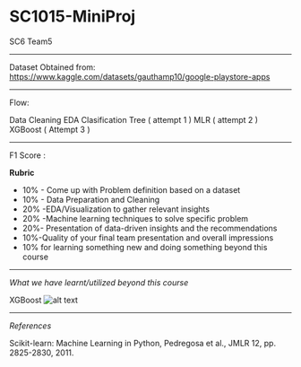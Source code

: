 # SC1015-MiniProj
SC6 Team5

---

Dataset Obtained from:  https://www.kaggle.com/datasets/gauthamp10/google-playstore-apps

---
Flow:

Data Cleaning
EDA
Clasification Tree ( attempt 1 )
MLR ( attempt 2 )
XGBoost ( Attempt 3 )

---

F1 Score :


**Rubric**
* 10% - Come up with Problem definition based on a dataset
* 10% - Data Preparation and Cleaning
* 20% -EDA/Visualization to gather relevant insights
* 20% -Machine learning techniques to solve specific problem
* 20%- Presentation of data-driven insights and the recommendations
* 10%-Quality of your final team presentation and overall impressions
* 10% for learning something new and doing something beyond this course


---
*What we have learnt/utilized beyond this course*

XGBoost ![alt text](http://https://upload.wikimedia.org/wikipedia/commons/6/69/XGBoost_logo.png/to/img.png)

---
*References*

Scikit-learn: Machine Learning in Python, Pedregosa et al., JMLR 12, pp. 2825-2830, 2011.
